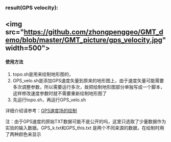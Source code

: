 ### result(GPS velocity):  
<img src="https://github.com/zhongpenggeo/GMT_demo/blob/master/GMT_picture/gps_velocity.jpg" width=500">
---                                                                                                       
#### 使用方法
1. topo.sh是用来绘制地形图的，
2. GPS\_velo.sh是添加GPS速度矢量到原来的地形图上，由于速度矢量可能需要多次调整参数，所以需要运行多次，故把绘制地形图部分单独写成一个脚本，这样修改速度参数时就不需要重新绘制地形图了
3. 先运行topo.sh，再运行GPS\_velo.sh

详细介绍请参考：[GPS速度场的绘制](https://www.jianshu.com/p/90d24a7861d8)

注：由于GPS速度的原始TXT数据可能不是公开的吗，这里只选取了少量数据作为实验的输入数据。GPS\_k.txt和GPS\_this.txt 是两个不同来源的数据，在绘制时用了两种颜色来显示
